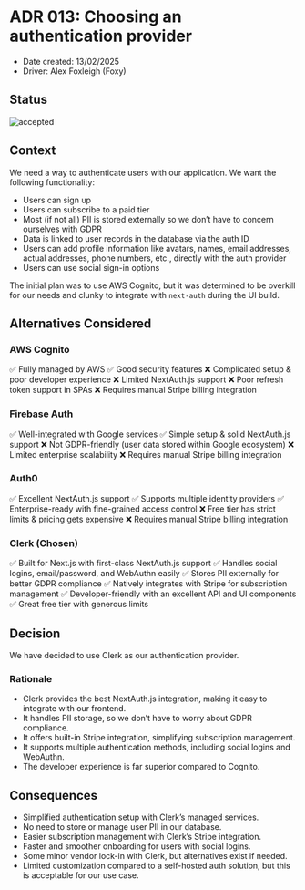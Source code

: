 # ADR 013: Choosing an authentication provider

- Date created: 13/02/2025
- Driver: Alex Foxleigh (Foxy)

## Status

![accepted]

## Context

We need a way to authenticate users with our application. We want the following functionality:

- Users can sign up
- Users can subscribe to a paid tier
- Most (if not all) PII is stored externally so we don’t have to concern ourselves with GDPR
- Data is linked to user records in the database via the auth ID
- Users can add profile information like avatars, names, email addresses, actual addresses, phone numbers, etc., directly with the auth provider
- Users can use social sign-in options

The initial plan was to use AWS Cognito, but it was determined to be overkill for our needs and clunky to integrate with `next-auth` during the UI build.

## Alternatives Considered

### AWS Cognito

✅ Fully managed by AWS
✅ Good security features
❌ Complicated setup & poor developer experience
❌ Limited NextAuth.js support
❌ Poor refresh token support in SPAs
❌ Requires manual Stripe billing integration

### Firebase Auth

✅ Well-integrated with Google services
✅ Simple setup & solid NextAuth.js support
❌ Not GDPR-friendly (user data stored within Google ecosystem)
❌ Limited enterprise scalability
❌ Requires manual Stripe billing integration

### Auth0

✅ Excellent NextAuth.js support
✅ Supports multiple identity providers
✅ Enterprise-ready with fine-grained access control
❌ Free tier has strict limits & pricing gets expensive
❌ Requires manual Stripe billing integration

### Clerk (Chosen)

✅ Built for Next.js with first-class NextAuth.js support
✅ Handles social logins, email/password, and WebAuthn easily
✅ Stores PII externally for better GDPR compliance
✅ Natively integrates with Stripe for subscription management
✅ Developer-friendly with an excellent API and UI components
✅ Great free tier with generous limits

## Decision

We have decided to use Clerk as our authentication provider.

### Rationale

- Clerk provides the best NextAuth.js integration, making it easy to integrate with our frontend.
- It handles PII storage, so we don’t have to worry about GDPR compliance.
- It offers built-in Stripe integration, simplifying subscription management.
- It supports multiple authentication methods, including social logins and WebAuthn.
- The developer experience is far superior compared to Cognito.

## Consequences

- Simplified authentication setup with Clerk’s managed services.
- No need to store or manage user PII in our database.
- Easier subscription management with Clerk’s Stripe integration.
- Faster and smoother onboarding for users with social logins.
- Some minor vendor lock-in with Clerk, but alternatives exist if needed.
- Limited customization compared to a self-hosted auth solution, but this is acceptable for our use case.

[proposed]: https://img.shields.io/badge/Proposed-yellow?style=for-the-badge
[accepted]: https://img.shields.io/badge/Accepted-green?style=for-the-badge
[superceded]: https://img.shields.io/badge/Superceded-orange?style=for-the-badge
[rejected]: https://img.shields.io/badge/Rejected-red?style=for-the-badge
[deprecated]: https://img.shields.io/badge/Deprecated-grey?style=for-the-badge
